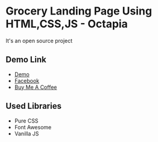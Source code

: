 # Grocery Landing Page Using HTML,CSS,JS - Octapia

It's an open source project

## Demo Link

- [Demo](https://mistersakil.github.io/online-store-landing-page-using-html-css-js/)
- [Facebook](https://www.facebook.com/octapia.com.bd)
- [Buy Me A Coffee](https://www.upwork.com/agencies/~011335ddde8074293a)

## Used Libraries

- Pure CSS
- Font Awesome
- Vanilla JS
